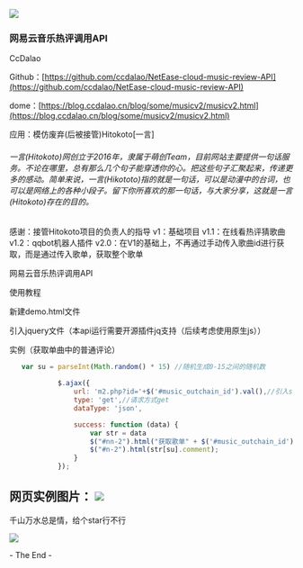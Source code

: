   

![](https://camo.githubusercontent.com/11242f3ac0e0085254f74aef68fc518501121189/68747470733a2f2f717161646170742e717069632e636e2f7478646f637069632f302f66653161396162356166626362363964373131623736623137376134366138662f30)

### **网易云音乐热评调用API**

CcDalao


Github：[https://github.com/ccdalao/NetEase-cloud-music-review-API](https://github.com/ccdalao/NetEase-cloud-music-review-API)

dome：[https://blog.ccdalao.cn/blog/some/musicv2/musicv2.html](https://blog.ccdalao.cn/blog/some/musicv2/musicv2.html)



应用：模仿废弃(后被接管)Hitokoto\[一言\]

###### 一言(Hitokoto)网创立于2016年，隶属于萌创Team，目前网站主要提供一句话服务。不论在哪里，总有那么几个句子能穿透你的心。把这些句子汇聚起来，传递更多的感动。简单来说，一言(Hikototo)指的就是一句话，可以是动漫中的台词，也可以是网络上的各种小段子。留下你所喜欢的那一句话，与大家分享，这就是一言(Hitokoto)存在的目的。

感谢：接管Hitokoto项目的负责人的指导
     v1：基础项目
     v1.1：在线看热评猜歌曲
     v1.2：qqbot机器人插件
     v2.0：在V1的基础上，不再通过手动传入歌曲id进行获取，而是通过传入歌单，获取整个歌单


网易云音乐热评调用API

使用教程

新建demo.html文件

引入jquery文件（本api运行需要开源插件jq支持（后续考虑使用原生js））

实例（获取单曲中的普通评论）

```javascript
   var su = parseInt(Math.random() * 15) //随机生成0-15之间的随机数
    
            $.ajax({
                url: 'm2.php?id='+$('#music_outchain_id').val(),//引入song.php
                type: 'get',//请求方式get
                dataType: 'json',

                success: function (data) {
                    var str = data
                    $("#nn-2").html("获取歌单" + $('#music_outchain_id').val() + "热评");
                    $("#n-2").html(str[su].comment);
                }
            });
```


网页实例图片：
![](https://blog.ccdalao.cn/usr/uploads/2021/02/3045342982.png)
---------

千山万水总是情，给个star行不行

![](https://camo.githubusercontent.com/7ceafa4b0c41ae17630bae426eb29a46e4cbb58e/68747470733a2f2f717161646170742e717069632e636e2f7478646f637069632f302f64313564316162323338393635356338353737393263633739623730663036642f30)

\- The End -
